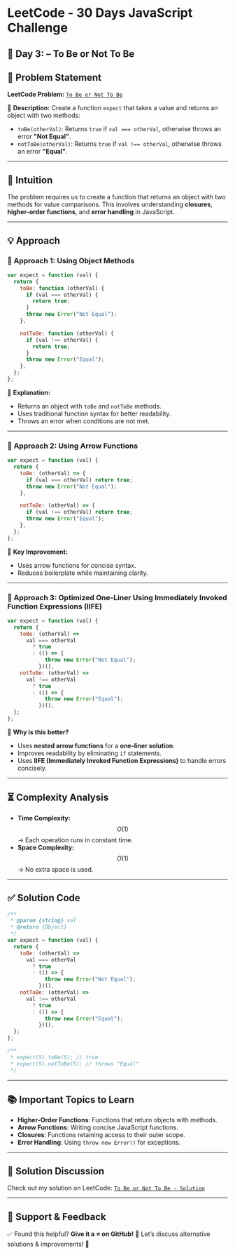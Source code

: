 # LeetCode - 30 Days JavaScript Challenge

## 📅 Day 3: – To Be or Not To Be

## 📌 Problem Statement

**LeetCode Problem:** [`To Be or Not To Be`](https://leetcode.com/problems/to-be-or-not-to-be/description/)

📌 **Description:**
Create a function `expect` that takes a value and returns an object with two methods:

- `toBe(otherVal)`: Returns `true` if `val === otherVal`, otherwise throws an error **"Not Equal"**.
- `notToBe(otherVal)`: Returns `true` if `val !== otherVal`, otherwise throws an error **"Equal"**.

---

## 🧠 Intuition

The problem requires us to create a function that returns an object with two methods for value comparisons. This involves understanding **closures**, **higher-order functions**, and **error handling** in JavaScript.

---

## 💡 Approach

### 🔹 **Approach 1: Using Object Methods**

```javascript
var expect = function (val) {
  return {
    toBe: function (otherVal) {
      if (val === otherVal) {
        return true;
      }
      throw new Error("Not Equal");
    },

    notToBe: function (otherVal) {
      if (val !== otherVal) {
        return true;
      }
      throw new Error("Equal");
    },
  };
};
```

📌 **Explanation:**

- Returns an object with `toBe` and `notToBe` methods.
- Uses traditional function syntax for better readability.
- Throws an error when conditions are not met.

---

### 🔹 **Approach 2: Using Arrow Functions**

```javascript
var expect = function (val) {
  return {
    toBe: (otherVal) => {
      if (val === otherVal) return true;
      throw new Error("Not Equal");
    },

    notToBe: (otherVal) => {
      if (val !== otherVal) return true;
      throw new Error("Equal");
    },
  };
};
```

📌 **Key Improvement:**

- Uses arrow functions for concise syntax.
- Reduces boilerplate while maintaining clarity.

---

### 🔹 **Approach 3: Optimized One-Liner Using Immediately Invoked Function Expressions (IIFE)**

```javascript
var expect = function (val) {
  return {
    toBe: (otherVal) =>
      val === otherVal
        ? true
        : (() => {
            throw new Error("Not Equal");
          })(),
    notToBe: (otherVal) =>
      val !== otherVal
        ? true
        : (() => {
            throw new Error("Equal");
          })(),
  };
};
```

📌 **Why is this better?**

- Uses **nested arrow functions** for a **one-liner solution**.
- Improves readability by eliminating `if` statements.
- Uses **IIFE (Immediately Invoked Function Expressions)** to handle errors concisely.

---

## ⏳ Complexity Analysis

- **Time Complexity:** $$O(1)$$ → Each operation runs in constant time.
- **Space Complexity:** $$O(1)$$ → No extra space is used.

---

## ✅ Solution Code

```javascript
/**
 * @param {string} val
 * @return {Object}
 */
var expect = function (val) {
  return {
    toBe: (otherVal) =>
      val === otherVal
        ? true
        : (() => {
            throw new Error("Not Equal");
          })(),
    notToBe: (otherVal) =>
      val !== otherVal
        ? true
        : (() => {
            throw new Error("Equal");
          })(),
  };
};

/**
 * expect(5).toBe(5); // true
 * expect(5).notToBe(5); // throws "Equal"
 */
```

---

## 📚 Important Topics to Learn

- **Higher-Order Functions**: Functions that return objects with methods.
- **Arrow Functions**: Writing concise JavaScript functions.
- **Closures**: Functions retaining access to their outer scope.
- **Error Handling**: Using `throw new Error()` for exceptions.

---

## 🔗 Solution Discussion

Check out my solution on LeetCode: [`To Be or Not To Be - Solution`](https://leetcode.com/problems/to-be-or-not-to-be/solutions/6547374/leetcode-to-be-or-not-to-be)

---

## 🚀 Support & Feedback

✅ Found this helpful? **Give it a ⭐ on GitHub!**
💬 Let’s discuss alternative solutions & improvements! 🚀
